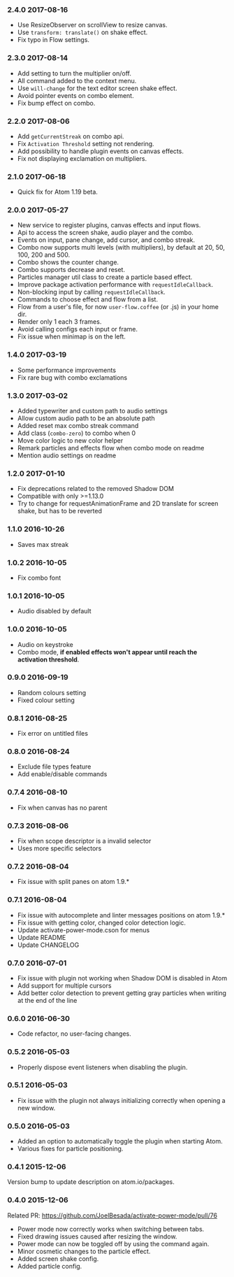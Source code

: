 ### 2.4.0 2017-08-16
* Use ResizeObserver on scrollView to resize canvas.
* Use `transform: translate()` on shake effect.
* Fix typo in Flow settings.

### 2.3.0 2017-08-14
* Add setting to turn the multiplier on/off.
* All command added to the context menu.
* Use `will-change` for the text editor screen shake effect.
* Avoid pointer events on combo element.
* Fix bump effect on combo.

### 2.2.0 2017-08-06
* Add `getCurrentStreak` on combo api.
* Fix `Activation Threshold` setting not rendering.
* Add possibility to handle plugin events on canvas effects.
* Fix not displaying exclamation on multipliers.

### 2.1.0 2017-06-18
* Quick fix for Atom 1.19 beta.

### 2.0.0 2017-05-27
* New service to register plugins, canvas effects and input flows.
* Api to access the screen shake, audio player and the combo.
* Events on input, pane change, add cursor, and combo streak.
* Combo now supports multi levels (with multipliers), by default at 20, 50, 100, 200 and 500.
* Combo shows the counter change.
* Combo supports decrease and reset.
* Particles manager util class to create a particle based effect.
* Improve package activation performance with `requestIdleCallback`.
* Non-blocking input by calling `requestIdleCallback`.
* Commands to choose effect and flow from a list.
* Flow from a user's file, for now `user-flow.coffee` (or .js) in your home dir.
* Render only 1 each 3 frames.
* Avoid calling configs each input or frame.
* Fix issue when minimap is on the left.

### 1.4.0 2017-03-19
* Some performance improvements
* Fix rare bug with combo exclamations

### 1.3.0 2017-03-02
* Added typewriter and custom path to audio settings
* Allow custom audio path to be an absolute path
* Added reset max combo streak command
* Add class (`combo-zero`) to combo when 0
* Move color logic to new color helper
* Remark particles and effects flow when combo mode on readme
* Mention audio settings on readme

### 1.2.0 2017-01-10
* Fix deprecations related to the removed Shadow DOM
* Compatible with only >=1.13.0
* Try to change for requestAnimationFrame and 2D translate for screen shake, but has to be reverted

### 1.1.0 2016-10-26
* Saves max streak

### 1.0.2 2016-10-05
* Fix combo font

### 1.0.1 2016-10-05
* Audio disabled by default

### 1.0.0 2016-10-05
* Audio on keystroke
* Combo mode, **if enabled effects won't appear until reach the activation threshold**.

### 0.9.0 2016-09-19
* Random colours setting
* Fixed colour setting

### 0.8.1 2016-08-25
* Fix error on untitled files

### 0.8.0 2016-08-24
* Exclude file types feature
* Add enable/disable commands

### 0.7.4 2016-08-10
* Fix when canvas has no parent

### 0.7.3 2016-08-06
* Fix when scope descriptor is a invalid selector
* Uses more specific selectors

### 0.7.2 2016-08-04
* Fix issue with split panes on atom 1.9.*

### 0.7.1 2016-08-04
* Fix issue with autocomplete and linter messages positions on atom 1.9.*
* Fix issue with getting color, changed color detection logic.
* Update activate-power-mode.cson for menus
* Update README
* Update CHANGELOG

### 0.7.0 2016-07-01
* Fix issue with plugin not working when Shadow DOM is disabled in Atom
* Add support for multiple cursors
* Add better color detection to prevent getting gray particles when writing at the end of the line

### 0.6.0 2016-06-30
* Code refactor, no user-facing changes.

### 0.5.2 2016-05-03
* Properly dispose event listeners when disabling the plugin.

### 0.5.1 2016-05-03
* Fix issue with the plugin not always initializing correctly when opening a new window.

### 0.5.0 2016-05-03
* Added an option to automatically toggle the plugin when starting Atom.
* Various fixes for particle positioning.

### 0.4.1 2015-12-06
Version bump to update description on atom.io/packages.

### 0.4.0 2015-12-06
Related PR: https://github.com/JoelBesada/activate-power-mode/pull/76

* Power mode now correctly works when switching between tabs.
* Fixed drawing issues caused after resizing the window.
* Power mode can now be toggled off by using the command again.
* Minor cosmetic changes to the particle effect.
* Added screen shake config.
* Added particle config.
